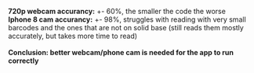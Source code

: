 <b>720p webcam accurancy:</b> +- 60%, the smaller the code the worse <br />
<b>Iphone 8 cam accurancy:</b> +- 98%, struggles with reading with very small barcodes and the ones that are not on solid base (still reads them mostly accurately, but takes more time to read)<br/><br/>
<b>Conclusion: better webcam/phone cam is needed for the app to run correctly</b>
